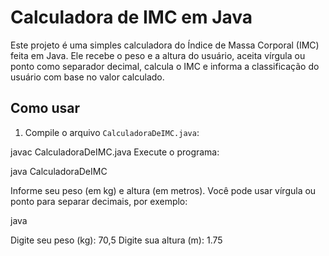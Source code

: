 # Calculadora de IMC em Java

Este projeto é uma simples calculadora do Índice de Massa Corporal (IMC) feita em Java. Ele recebe o peso e a altura do usuário, aceita vírgula ou ponto como separador decimal, calcula o IMC e informa a classificação do usuário com base no valor calculado.

## Como usar

1. Compile o arquivo `CalculadoraDeIMC.java`:

javac CalculadoraDeIMC.java
Execute o programa:


java CalculadoraDeIMC

Informe seu peso (em kg) e altura (em metros). Você pode usar vírgula ou ponto para separar decimais, por exemplo:

java

Digite seu peso (kg): 70,5
Digite sua altura (m): 1.75
